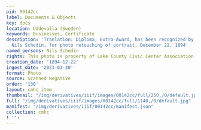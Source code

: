 ```yaml
---
pid: 00142cc
label: Documents & Objects
key: docs
location: Uddevalla (Sweden)
keywords: Businesses, Certificate
description: 'Tranlation: Diploma, Extra-Award, has been recognized by the name Mr.
  Nils Schedin, for photo retouching of portrait, December 22, 1894'
named_persons: Nils Schedin
rights: This photo is property of Lake County Civic Center Association.
creation_date: '1894-12-22'
ingest_date: '2021-03-30'
format: Photo
source: Scanned Negative
order: '138'
layout: cmhc_item
thumbnail: "/img/derivatives/iiif/images/00142cc/full/250,/0/default.jpg"
full: "/img/derivatives/iiif/images/00142cc/full/1140,/0/default.jpg"
manifest: "/img/derivatives/iiif/00142cc/manifest.json"
collection: cmhc
! '': 
---
```


